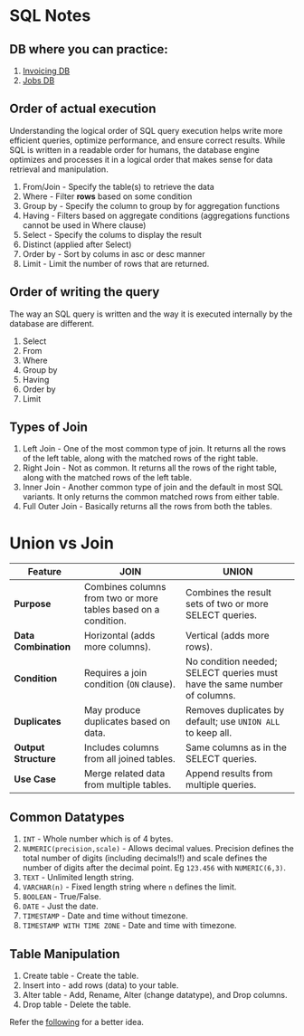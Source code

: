 # SQL Notes

## DB where you can practice:

1. [Invoicing DB](https://lukeb.co/sql_invoices_db)
2. [Jobs DB](https://lukeb.co/sql_jobs_db)

## Order of actual execution

Understanding the logical order of SQL query execution helps write more efficient queries, optimize performance, and ensure correct results. While SQL is written in a readable order for humans, the database engine optimizes and processes it in a logical order that makes sense for data retrieval and manipulation.

1. From/Join - Specify the table(s) to retrieve the data
2. Where - Filter **rows** based on some condition
3. Group by - Specify the column to group by for aggregation functions
4. Having - Filters based on aggregate conditions (aggregations functions cannot be used in Where clause)
5. Select - Specify the colums to display the result
6. Distinct (applied after Select)
7. Order by - Sort by colums in asc or desc manner
8. Limit - Limit the number of rows that are returned.

## Order of writing the query

The way an SQL query is written and the way it is executed internally by the database are different.

1. Select
2. From
3. Where
4. Group by
5. Having
6. Order by
7. Limit

## Types of Join

1. Left Join - One of the most common type of join. It returns all the rows of the left table, along with the matched rows of the right table.
2. Right Join - Not as common. It returns all the rows of the right table, along with the matched rows of the left table.
3. Inner Join - Another common type of join and the default in most SQL variants. It only returns the common matched rows from either table.
4. Full Outer Join - Basically returns all the rows from both the tables.

# Union vs Join

| Feature              | **JOIN**                                                       | **UNION**                                                                 |
| -------------------- | -------------------------------------------------------------- | ------------------------------------------------------------------------- |
| **Purpose**          | Combines columns from two or more tables based on a condition. | Combines the result sets of two or more SELECT queries.                   |
| **Data Combination** | Horizontal (adds more columns).                                | Vertical (adds more rows).                                                |
| **Condition**        | Requires a join condition (`ON` clause).                       | No condition needed; SELECT queries must have the same number of columns. |
| **Duplicates**       | May produce duplicates based on data.                          | Removes duplicates by default; use `UNION ALL` to keep all.               |
| **Output Structure** | Includes columns from all joined tables.                       | Same columns as in the SELECT queries.                                    |
| **Use Case**         | Merge related data from multiple tables.                       | Append results from multiple queries.                                     |

## Common Datatypes

1. `INT` - Whole number which is of 4 bytes.
2. `NUMERIC(precision,scale)` - Allows decimal values. Precision defines the total number of digits (including decimals!!) and scale defines the number of digits after the decimal point. Eg `123.456` with `NUMERIC(6,3)`.
3. `TEXT` - Unlimited length string.
4. `VARCHAR(n)` - Fixed length string where `n` defines the limit.
5. `BOOLEAN` - True/False.
6. `DATE` - Just the date.
7. `TIMESTAMP` - Date and time without timezone.
8. `TIMESTAMP WITH TIME ZONE` - Date and time with timezone.

## Table Manipulation

1. Create table - Create the table.
2. Insert into - add rows (data) to your table.
3. Alter table - Add, Rename, Alter (change datatype), and Drop columns.
4. Drop table - Delete the table.

Refer the [following](./sql_files/table_manipulation_basics.sql) for a better idea.
